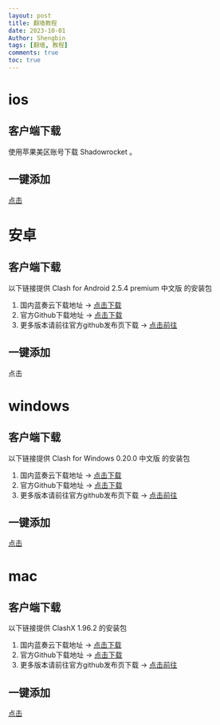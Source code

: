 ```yaml
---
layout: post
title: 翻墙教程
date: 2023-10-01
Author: Shengbin 
tags: [翻墙, 教程]
comments: true
toc: true
---
```


# ios
## 客户端下载
使用苹果美区账号下载 Shadowrocket 。
## 一键添加
 [点击](shadowrocket://add/https://oss.v2rayse.com/custom/woshinilaohaner/wanlishisinian.yaml)
# 安卓
## 客户端下载
以下链接提供 Clash for Android 2.5.4 premium 中文版 的安装包

1. 国内蓝奏云下载地址 -> [点击下载](https://dogcloud.lanzout.com/iOnSm0u3au0j)
2. 官方Github下载地址 -> [点击下载](https://github.com/Kr328/ClashForAndroid/releases/download/v2.5.4/cfa-2.5.4-premium-universal-release.apk)
3. 更多版本请前往官方github发布页下载 -> [点击前往](https://github.com/Kr328/ClashForAndroid/releases)
## 一键添加
点击

# windows
## 客户端下载

以下链接提供 Clash for Windows 0.20.0 中文版 的安装包
1.  国内蓝奏云下载地址 -> [点击下载](https://dogcloud.lanzout.com/ipw3Z0v68mpi)
2.  官方Github下载地址 -> [点击下载](https://github.com/Fndroid/clash_for_windows_pkg/releases/download/0.20.0/Clash.for.Windows-0.20.0-win.7z)  
3. 更多版本请前往官方github发布页下载 -> [点击前往](https://github.com/Fndroid/clash_for_windows_pkg/releases)
	
## 一键添加

[点击](clash://install-config?url=https://oss.v2rayse.com/custom/woshinilaohaner/wanlishisinian.yaml)	

# mac
## 客户端下载
以下链接提供 ClashX 1.96.2 的安装包

1. 国内蓝奏云下载地址 -> [点击下载](https://dogcloud.lanzout.com/iSCP10ucbrvc)
2. 官方Github下载地址 -> [点击下载](https://github.com/yichengchen/clashX/releases/download/1.96.2/ClashX.dmg)
3. 更多版本请前往官方github发布页下载 -> [点击前往](https://github.com/yichengchen/clashX/releases)
## 一键添加
[点击](clash://install-config?url=https://oss.v2rayse.com/custom/woshinilaohaner/wanlishisinian.yaml)	
